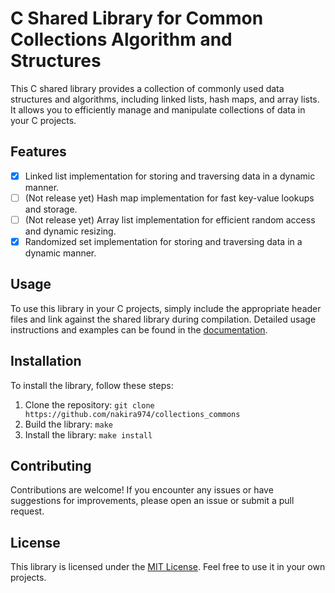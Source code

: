 # C Shared Library for Common Collections Algorithm and Structures

This C shared library provides a collection of commonly used data structures and algorithms, including linked lists,
hash maps, and array lists. It allows you to efficiently manage and manipulate collections of data in your C projects.

## Features

- [x] Linked list implementation for storing and traversing data in a dynamic manner.
- [ ] (Not release yet) Hash map implementation for fast key-value lookups and storage.
- [ ] (Not release yet) Array list implementation for efficient random access and dynamic resizing.
- [x] Randomized set implementation for storing and traversing data in a dynamic manner.

## Usage

To use this library in your C projects, simply include the appropriate header files and link against the shared library
during compilation. Detailed usage instructions and examples can be found in the [documentation](link/to/documentation).

## Installation

To install the library, follow these steps:

1. Clone the repository: `git clone https://github.com/nakira974/collections_commons`
2. Build the library: `make`
3. Install the library: `make install`

## Contributing

Contributions are welcome! If you encounter any issues or have suggestions for improvements, please open an issue or
submit a pull request.

## License

This library is licensed under the [MIT License](https://github.com/git/git-scm.com/blob/main/MIT-LICENSE.txt). Feel
free to use it in your own projects.
